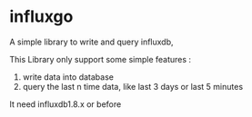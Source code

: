 # influxgo
A simple library to write and query influxdb,

This Library only support some simple features :

1.  write data into database 
2. query the last n time data, like last 3 days or last 5 minutes

It need influxdb1.8.x or before

